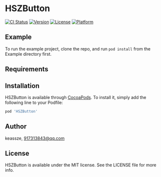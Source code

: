 # HSZButton

[![CI Status](https://img.shields.io/travis/keassze/HSZButton.svg?style=flat)](https://travis-ci.org/keassze/HSZButton)
[![Version](https://img.shields.io/cocoapods/v/HSZButton.svg?style=flat)](https://cocoapods.org/pods/HSZButton)
[![License](https://img.shields.io/cocoapods/l/HSZButton.svg?style=flat)](https://cocoapods.org/pods/HSZButton)
[![Platform](https://img.shields.io/cocoapods/p/HSZButton.svg?style=flat)](https://cocoapods.org/pods/HSZButton)

## Example

To run the example project, clone the repo, and run `pod install` from the Example directory first.

## Requirements

## Installation

HSZButton is available through [CocoaPods](https://cocoapods.org). To install
it, simply add the following line to your Podfile:

```ruby
pod 'HSZButton'
```

## Author

keassze, 917313843@qq.com

## License

HSZButton is available under the MIT license. See the LICENSE file for more info.
